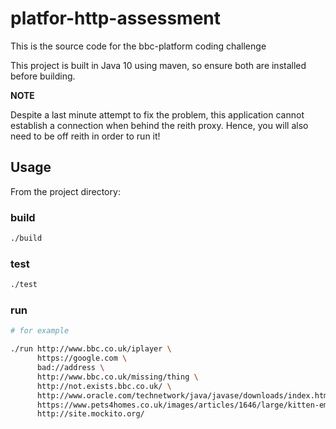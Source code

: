 # platfor-http-assessment

This is the source code for the bbc-platform coding challenge

This project is built in Java 10 using maven, so ensure both are installed before building.

**NOTE**

Despite a last minute attempt to fix the problem, this application cannot establish a connection when
behind the reith proxy. Hence, you will also need to be off reith in order to run it!

## Usage

From the project directory:

### build

```sh
./build
```

### test

```sh
./test
```

### run
```sh
# for example

./run http://www.bbc.co.uk/iplayer \
      https://google.com \
      bad://address \
      http://www.bbc.co.uk/missing/thing \
      http://not.exists.bbc.co.uk/ \
      http://www.oracle.com/technetwork/java/javase/downloads/index.html \
      https://www.pets4homes.co.uk/images/articles/1646/large/kitten-emergencies-signs-to-look-out-for- 537479947ec1c.jpg \
      http://site.mockito.org/
```